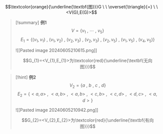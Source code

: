 $$\textcolor{orange}{\underline{\textbf{图}}}G  \ \  \overset{\triangle}{=} \ \ <V(G),E(G)>$$

> [!summary] **例1**
> $$V=\{v_{1}\ , \ \cdots \ , \ v_{5}\}$$
> $$E_{1}=\{(v_{1},v_{1})\ , \ (v_{1},v_{2})\ , \ (v_{2},v_{3})\ , \  (v_{2},v_{3})\ , \  (v_{2},v_{5})\ , \ (v_{1},v_{5})\ , \ (v_{4},v_{5})\}$$
>
> ![[Pasted image 20240605210615.png]]
> 
> $$G_{1}=<V_{1},E_{1}>为\textcolor{red}{\underline{\textbf{无向图}}}$$

> [!hint] **例2**
> $$V_{2}=\{a \ , \ b \ , \ c \ , \ d\}$$
> $$E_{2}=\{<a,a>\ , \ <a,b>\ , \ <a,b>\ , \ <c,b>\ , \ <c,d>\ , \ <d,c>\ , \ <a,d>\}$$
>
> ![[Pasted image 20240605210942.png]]
>
>$$G_{2}=<V_{2},E_{2}>为\textcolor{red}{\underline{\textbf{有向图}}}$$